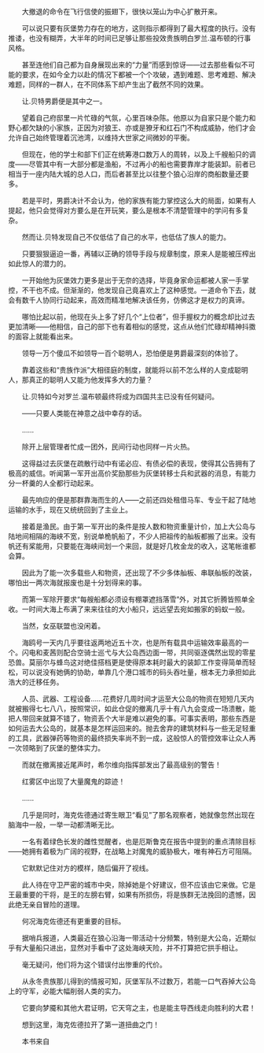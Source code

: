　　大撤退的命令在飞行信使的振翅下，很快以笼山为中心扩散开来。

　　可以说只要有灰堡势力存在的地方，这则指示都得到了最大程度的执行。没有推诿，也没有糊弄，大半年的时间已足够让那些投效贵族明白罗兰.温布顿的行事风格。

　　甚至连他们自己都为自身展现出来的“力量”而感到惊讶——过去那些看似不可能的要求，在如今全力以赴的情况下都被一个个攻破，遇到难题、思考难题、解决难题，同样的一群人，在不同体系下却产生出了截然不同的效果。

　　让.贝特男爵便是其中之一。

　　望着自己府邸里一片忙碌的气氛，心里百味杂陈。他原以为自家只是个能力和野心都欠缺的小家族，正因为对狼王、亦或是獠牙和红石门不构成威胁，他们才会允许自己始终管理着沉池湾，以维持大世家之间微妙的平衡。

　　但现在，他的学士和部下们正在统筹港口数万人的周转，以及上千艘船只的调度——尽管其中有一大部分都是渔船，不过再小的船也需要靠岸才能装卸。前者已相当于一座内陆大城的总人口，而后者甚至比以往整个狼心沿岸的商船数量还要多。

　　若是平时，男爵决计不会认为，他的家族有能力掌控这么大的局面，如果有人提起，他只会觉得对方要么是在开玩笑，要么是根本不清楚管理中的学问有多复杂。

　　然而让.贝特发现自己不仅低估了自己的水平，也低估了族人的能力。

　　只要狠狠逼迫一番，再辅以正确的领导手段与规章制度，原来人是能被压榨出如此惊人的潜力的。

　　一开始他为灰堡效力更多是出于无奈的选择，毕竟身家命运都被人家一手掌控，不干也不成。但渐渐的，他发现自己竟喜欢上了这种感觉。一道命令下去，就会有数千人协同行动起来，高效而精准地解决该任务，仿佛这才是权力的真谛。

　　哪怕比起以前，他现在头上多了好几个“上位者”，但手握权力的概念却比过去更加清晰——他相信，自己的部下也有着相似的感觉，这点从他们忙碌却精神抖擞的面容上就能看出来。

　　领导一万个傻瓜不如领导一百个聪明人，恐怕便是男爵最深刻的体验了。

　　靠着这些和“贵族作派”大相径庭的制度，就能将以前不怎么样的人变成聪明人，那真正的聪明人又能为他发挥多大的力量？

　　让.贝特如今对罗兰.温布顿最终将成为四国共主已没有任何疑问。

　　——只要人类能在神意之战中幸存的话。

　　……

　　除开上层管理者忙成一团外，民间行动也同样一片火热。

　　这得益过去灰堡在疏散行动中有诺必应、有债必偿的表现，使得其公告拥有了极高的威信。听闻第一军开出高价奖励那些为灰堡转移士兵和武器的消息，有能力分一杯羹的人全都行动起来。

　　最先响应的便是那群靠海而生的人——之前还四处租借马车、专业干起了陆地运输的水手，现在又统统回到了主业上。

　　接着是渔民。由于第一军开出的条件是按人数和物资重量计价，加上大公岛与陆地间相隔的海峡不宽，别说单桅帆船了，不少人把祖传的舢板都搬了出来。没有帆还有桨能用，只要能在海峡间划一个来回，就是好几枚金龙的收入，这笔帐谁都会算。

　　因此为了能一次多载些人和物资，还出现了不少多体舢板、串联舢板的改装，哪怕出一两次海就报废也是十分划得来的事。

　　而第一军除开要求“每艘船都必须设有棚罩遮挡落雪”外，对其它折腾皆照单全收。一时间大海上布满了来来往往的大小船只，远远望去宛如搬家的蚂蚁一般。

　　当然，女巫联盟也没闲着。

　　海鸥号一天内几乎要往返两地近五十次，也是所有载具中运输效率最高的一个。闪电和麦茜则配合空骑士巡弋与大公岛西边面一带，共同驱逐偶然出现的零星恐兽。莫丽尔与蜂鸟这对绝佳搭档更是使得原本耗时最大的装卸工作变得简单而轻松，可以说没有她俩的协助，单靠几个港口城市的码头吞吐量，根本无力承担如此浩大的迁移任务。

　　人员、武器、工程设备……花费好几周时间才运至大公岛的物资在短短几天内就被搬得七七八八，按照常识，如此仓促的撤离几乎十有八九会变成一场溃散，能把人带回来就算不错了，物资丢个大半是难以避免的事。可事实表明，那些东西是如何运去大公岛的，就基本是怎样运回来的。抛去舍弃的建筑材料与一些无足轻重的工具，武器弹药等物资的最终损失率尚不到一成，这般惊人的管控效率让众人再一次领略到了灰堡的整体实力。

　　而就在撤离接近尾声时，希尔维向指挥部发出了最高级别的警告！

　　红雾区中出现了大量魔鬼的踪迹！

　　……

　　几乎是同时，海克佐德通过寄生眼卫“看见”了那名观察者，她就像忽然出现在脑海中一般，一举一动都清晰无比。

　　一名有着绿色长发的雌性觉醒者，也是厄斯鲁克在报告中提到的重点清除目标——她拥有着极为广阔的视野，在战略上对魔鬼的威胁极大，唯有神石方可阻隔。

　　它默默记住对方的模样，随后偏开了视线。

　　此人待在守卫严密的城市中央，除掉她是个好建议，但不应该由它来做。它是王最重要的干将，是王的左膀右臂，如果有所损伤，将是族群无法挽回的遗憾，因此绝无亲自冒险的道理。

　　何况海克佐德还有更重要的目标。

　　据哨兵报道，人类最近在狼心沿海一带活动十分频繁，特别是大公岛，近期似乎有大量船只进出，显然对手看中了这处海峡天险，并不打算把它拱手相让。

　　毫无疑问，他们将为这个错误付出惨重的代价。

　　从永冬贵族那儿得到的情报可知，灰堡军队不过数万，若能一口气吞掉大公岛上的守军，必能大幅削弱人类的实力。

　　它要向梦魇和其他大君证明，它天穹之主，也是能主导西线走向胜利的大君！

　　想到这里，海克佐德拉开了第一道扭曲之门！

　　本书来自
